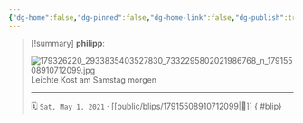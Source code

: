 ```yaml
---
{"dg-home":false,"dg-pinned":false,"dg-home-link":false,"dg-publish":true,"type":"blip","disabled rules":["yaml-title","yaml-title-alias","file-name-heading"],"title":"philipp on instagram @ 2021-05-01","created-date":"2021-05-01T08:56:00","updated-date":"2025-05-02T17:43:08","dg-path":"blips/17915508910712099.md","permalink":"/blips/17915508910712099/","dgPassFrontmatter":true}
---
```


> [!summary] **philipp**:
>
> ![179326220_2933835403527830_7332295802021986768_n_17915508910712099.jpg](/img/user/attachments/179326220_2933835403527830_7332295802021986768_n_17915508910712099.jpg)
> Leichte Kost am Samstag morgen
> - - -
>
> 🗓️ `Sat, May 1, 2021` · [[public/blips/17915508910712099\|🔗]]
{ #blip}

